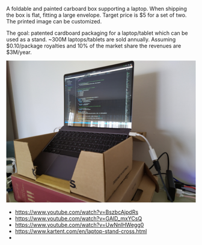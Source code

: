 A foldable and painted carboard box supporting a laptop. When shipping the box is flat, fitting a large envelope.
Target price is $5 for a set of two. The printed image can be customized.

The goal: patented cardboard packaging for a laptop/tablet which can be used as a stand. ~300M laptops/tablets are sold annually. Assuming $0.10/package royalties and 10% of the market share the revenues are $3M/year.

![POC](rasied-laptop-docking-30-percent.jpg)


* https://www.youtube.com/watch?v=BszbcAjpdRs
* https://www.youtube.com/watch?v=GAlD_mxYCsQ
* https://www.youtube.com/watch?v=UwNnlHWegg0
* https://www.kartent.com/en/laptop-stand-cross.html
* 
